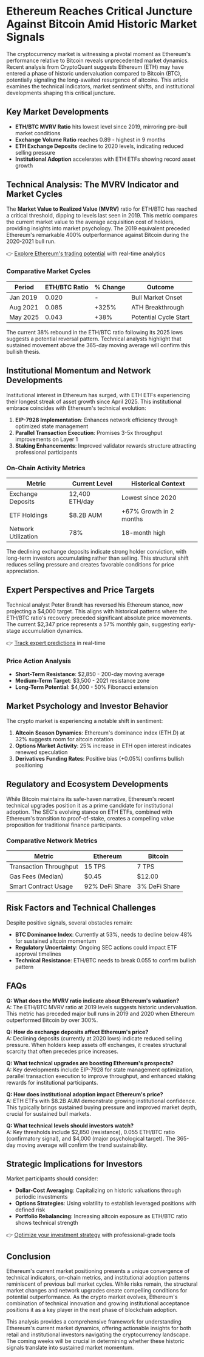 # Ethereum Reaches Critical Juncture Against Bitcoin Amid Historic Market Signals

The cryptocurrency market is witnessing a pivotal moment as Ethereum's performance relative to Bitcoin reveals unprecedented market dynamics. Recent analysis from CryptoQuant suggests Ethereum (ETH) may have entered a phase of historic undervaluation compared to Bitcoin (BTC), potentially signaling the long-awaited resurgence of altcoins. This article examines the technical indicators, market sentiment shifts, and institutional developments shaping this critical juncture.

## Key Market Developments

- **ETH/BTC MVRV Ratio** hits lowest level since 2019, mirroring pre-bull market conditions  
- **Exchange Volume Ratio** reaches 0.89 - highest in 9 months  
- **ETH Exchange Deposits** decline to 2020 levels, indicating reduced selling pressure  
- **Institutional Adoption** accelerates with ETH ETFs showing record asset growth  

## Technical Analysis: The MVRV Indicator and Market Cycles

The **Market Value to Realized Value (MVRV)** ratio for ETH/BTC has reached a critical threshold, dipping to levels last seen in 2019. This metric compares the current market value to the average acquisition cost of holders, providing insights into market psychology. The 2019 equivalent preceded Ethereum's remarkable 400% outperformance against Bitcoin during the 2020-2021 bull run.

👉 [Explore Ethereum's trading potential](https://bit.ly/okx-bonus) with real-time analytics  

### Comparative Market Cycles
| Period        | ETH/BTC Ratio | % Change | Outcome                  |
|---------------|---------------|---------|--------------------------|
| Jan 2019      | 0.020         | -       | Bull Market Onset        |
| Aug 2021      | 0.085         | +325%   | ATH Breakthrough         |
| May 2025      | 0.043         | +38%    | Potential Cycle Start    |

The current 38% rebound in the ETH/BTC ratio following its 2025 lows suggests a potential reversal pattern. Technical analysts highlight that sustained movement above the 365-day moving average will confirm this bullish thesis.

## Institutional Momentum and Network Developments

Institutional interest in Ethereum has surged, with ETH ETFs experiencing their longest streak of asset growth since April 2025. This institutional embrace coincides with Ethereum's technical evolution:

1. **EIP-7928 Implementation**: Enhances network efficiency through optimized state management
2. **Parallel Transaction Execution**: Promises 3-5x throughput improvements on Layer 1
3. **Staking Enhancements**: Improved validator rewards structure attracting professional participants

### On-Chain Activity Metrics
| Metric                | Current Level | Historical Context     |
|-----------------------|---------------|------------------------|
| Exchange Deposits     | 12,400 ETH/day  | Lowest since 2020      |
| ETF Holdings          | $8.2B AUM     | +67% Growth in 2 months |
| Network Utilization   | 78%           | 18-month high          |

The declining exchange deposits indicate strong holder conviction, with long-term investors accumulating rather than selling. This structural shift reduces selling pressure and creates favorable conditions for price appreciation.

## Expert Perspectives and Price Targets

Technical analyst Peter Brandt has reversed his Ethereum stance, now projecting a $4,000 target. This aligns with historical patterns where the ETH/BTC ratio's recovery preceded significant absolute price movements. The current $2,347 price represents a 57% monthly gain, suggesting early-stage accumulation dynamics.

👉 [Track expert predictions](https://bit.ly/okx-bonus) in real-time  

### Price Action Analysis
- **Short-Term Resistance**: $2,850 - 200-day moving average
- **Medium-Term Target**: $3,500 - 2021 resistance zone
- **Long-Term Potential**: $4,000 - 50% Fibonacci extension

## Market Psychology and Investor Behavior

The crypto market is experiencing a notable shift in sentiment:

1. **Altcoin Season Dynamics**: Ethereum's dominance index (ETH.D) at 32% suggests room for altcoin rotation
2. **Options Market Activity**: 25% increase in ETH open interest indicates renewed speculation
3. **Derivatives Funding Rates**: Positive bias (+0.05%) confirms bullish positioning

## Regulatory and Ecosystem Developments

While Bitcoin maintains its safe-haven narrative, Ethereum's recent technical upgrades position it as a prime candidate for institutional adoption. The SEC's evolving stance on ETH ETFs, combined with Ethereum's transition to proof-of-stake, creates a compelling value proposition for traditional finance participants.

### Comparative Network Metrics
| Metric                | Ethereum      | Bitcoin       |
|-----------------------|---------------|---------------|
| Transaction Throughput| 15 TPS        | 7 TPS         |
| Gas Fees (Median)     | $0.45         | $12.00        |
| Smart Contract Usage  | 92% DeFi Share| 3% DeFi Share   |

## Risk Factors and Technical Challenges

Despite positive signals, several obstacles remain:
- **BTC Dominance Index**: Currently at 53%, needs to decline below 48% for sustained altcoin momentum
- **Regulatory Uncertainty**: Ongoing SEC actions could impact ETF approval timelines
- **Technical Resistance**: ETH/BTC needs to break 0.055 to confirm bullish pattern

## FAQs

**Q: What does the MVRV ratio indicate about Ethereum's valuation?**  
A: The ETH/BTC MVRV ratio at 2019 levels suggests historic undervaluation. This metric has preceded major bull runs in 2019 and 2020 when Ethereum outperformed Bitcoin by over 300%.

**Q: How do exchange deposits affect Ethereum's price?**  
A: Declining deposits (currently at 2020 lows) indicate reduced selling pressure. When holders keep assets off exchanges, it creates structural scarcity that often precedes price increases.

**Q: What technical upgrades are boosting Ethereum's prospects?**  
A: Key developments include EIP-7928 for state management optimization, parallel transaction execution to improve throughput, and enhanced staking rewards for institutional participants.

**Q: How does institutional adoption impact Ethereum's price?**  
A: ETH ETFs with $8.2B AUM demonstrate growing institutional confidence. This typically brings sustained buying pressure and improved market depth, crucial for sustained bull markets.

**Q: What technical levels should investors watch?**  
A: Key thresholds include $2,850 (resistance), 0.055 ETH/BTC ratio (confirmatory signal), and $4,000 (major psychological target). The 365-day moving average will confirm the trend sustainability.

## Strategic Implications for Investors

Market participants should consider:
- **Dollar-Cost Averaging**: Capitalizing on historic valuations through periodic investments
- **Options Strategies**: Using volatility to establish leveraged positions with defined risk
- **Portfolio Rebalancing**: Increasing altcoin exposure as ETH/BTC ratio shows technical strength

👉 [Optimize your investment strategy](https://bit.ly/okx-bonus) with professional-grade tools  

## Conclusion

Ethereum's current market positioning presents a unique convergence of technical indicators, on-chain metrics, and institutional adoption patterns reminiscent of previous bull market cycles. While risks remain, the structural market changes and network upgrades create compelling conditions for potential outperformance. As the crypto market evolves, Ethereum's combination of technical innovation and growing institutional acceptance positions it as a key player in the next phase of blockchain adoption.

This analysis provides a comprehensive framework for understanding Ethereum's current market dynamics, offering actionable insights for both retail and institutional investors navigating the cryptocurrency landscape. The coming weeks will be crucial in determining whether these historic signals translate into sustained market momentum.